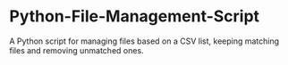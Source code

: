 # Python-File-Management-Script

A Python script for managing files based on a CSV list, keeping matching files and removing unmatched ones.
